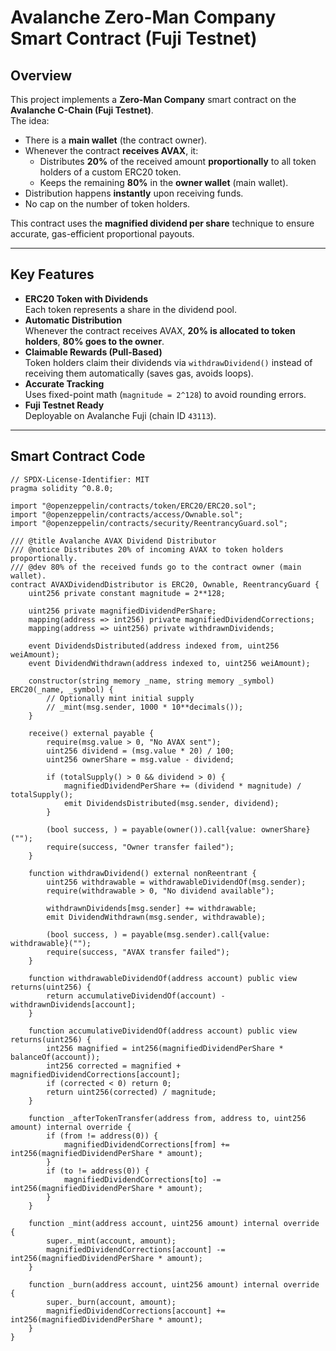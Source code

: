 # Avalanche Zero-Man Company Smart Contract (Fuji Testnet)

## Overview
This project implements a **Zero-Man Company** smart contract on the **Avalanche C-Chain (Fuji Testnet)**.  
The idea:
- There is a **main wallet** (the contract owner).
- Whenever the contract **receives AVAX**, it:
  - Distributes **20%** of the received amount **proportionally** to all token holders of a custom ERC20 token.
  - Keeps the remaining **80%** in the **owner wallet** (main wallet).
- Distribution happens **instantly** upon receiving funds.
- No cap on the number of token holders.

This contract uses the **magnified dividend per share** technique to ensure accurate, gas-efficient proportional payouts.

---

## Key Features
- **ERC20 Token with Dividends**  
  Each token represents a share in the dividend pool.  
- **Automatic Distribution**  
  Whenever the contract receives AVAX, **20% is allocated to token holders**, **80% goes to the owner**.
- **Claimable Rewards (Pull-Based)**  
  Token holders claim their dividends via `withdrawDividend()` instead of receiving them automatically (saves gas, avoids loops).
- **Accurate Tracking**  
  Uses fixed-point math (`magnitude = 2^128`) to avoid rounding errors.
- **Fuji Testnet Ready**  
  Deployable on Avalanche Fuji (chain ID `43113`).

---

## Smart Contract Code

```solidity
// SPDX-License-Identifier: MIT
pragma solidity ^0.8.0;

import "@openzeppelin/contracts/token/ERC20/ERC20.sol";
import "@openzeppelin/contracts/access/Ownable.sol";
import "@openzeppelin/contracts/security/ReentrancyGuard.sol";

/// @title Avalanche AVAX Dividend Distributor
/// @notice Distributes 20% of incoming AVAX to token holders proportionally.
/// @dev 80% of the received funds go to the contract owner (main wallet).
contract AVAXDividendDistributor is ERC20, Ownable, ReentrancyGuard {
    uint256 private constant magnitude = 2**128;

    uint256 private magnifiedDividendPerShare;
    mapping(address => int256) private magnifiedDividendCorrections;
    mapping(address => uint256) private withdrawnDividends;

    event DividendsDistributed(address indexed from, uint256 weiAmount);
    event DividendWithdrawn(address indexed to, uint256 weiAmount);

    constructor(string memory _name, string memory _symbol) ERC20(_name, _symbol) {
        // Optionally mint initial supply
        // _mint(msg.sender, 1000 * 10**decimals());
    }

    receive() external payable {
        require(msg.value > 0, "No AVAX sent");
        uint256 dividend = (msg.value * 20) / 100;
        uint256 ownerShare = msg.value - dividend;

        if (totalSupply() > 0 && dividend > 0) {
            magnifiedDividendPerShare += (dividend * magnitude) / totalSupply();
            emit DividendsDistributed(msg.sender, dividend);
        }

        (bool success, ) = payable(owner()).call{value: ownerShare}("");
        require(success, "Owner transfer failed");
    }

    function withdrawDividend() external nonReentrant {
        uint256 withdrawable = withdrawableDividendOf(msg.sender);
        require(withdrawable > 0, "No dividend available");

        withdrawnDividends[msg.sender] += withdrawable;
        emit DividendWithdrawn(msg.sender, withdrawable);

        (bool success, ) = payable(msg.sender).call{value: withdrawable}("");
        require(success, "AVAX transfer failed");
    }

    function withdrawableDividendOf(address account) public view returns(uint256) {
        return accumulativeDividendOf(account) - withdrawnDividends[account];
    }

    function accumulativeDividendOf(address account) public view returns(uint256) {
        int256 magnified = int256(magnifiedDividendPerShare * balanceOf(account));
        int256 corrected = magnified + magnifiedDividendCorrections[account];
        if (corrected < 0) return 0;
        return uint256(corrected) / magnitude;
    }

    function _afterTokenTransfer(address from, address to, uint256 amount) internal override {
        if (from != address(0)) {
            magnifiedDividendCorrections[from] += int256(magnifiedDividendPerShare * amount);
        }
        if (to != address(0)) {
            magnifiedDividendCorrections[to] -= int256(magnifiedDividendPerShare * amount);
        }
    }

    function _mint(address account, uint256 amount) internal override {
        super._mint(account, amount);
        magnifiedDividendCorrections[account] -= int256(magnifiedDividendPerShare * amount);
    }

    function _burn(address account, uint256 amount) internal override {
        super._burn(account, amount);
        magnifiedDividendCorrections[account] += int256(magnifiedDividendPerShare * amount);
    }
}
